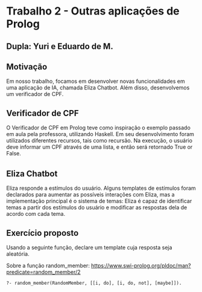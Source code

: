 # Trabalho 2 - Outras aplicações de Prolog

## Dupla: Yuri e Eduardo de M.

## Motivação

Em nosso trabalho, focamos em desenvolver novas funcionalidades em uma aplicação de IA, chamada Eliza Chatbot. Além disso, desenvolvemos um verificador de CPF.

## Verificador de CPF
O Verificador de CPF em Prolog teve como inspiração o exemplo passado em aula pela professora, utilizando Haskell. Em seu desenvolvimento foram utilizados diferentes recursos, tais como recursão. Na execução, o usuário deve informar um CPF através de uma lista, e então será retornado True or False.

###### 

## Eliza Chatbot

Eliza responde a estímulos do usuário. Alguns templates de estímulos foram declarados para aumentar as possíveis interações com Eliza, mas a implementação principal é o sistema de temas: Eliza é capaz de identificar temas a partir dos estímulos do usuário e modificar as respostas dela de acordo com cada tema.

## Exercício proposto

Usando a seguinte função, declare um template cuja resposta seja aleatória.

Sobre a função random_member: https://www.swi-prolog.org/pldoc/man?predicate=random_member/2
```
?- random_member(RandomMember, [[i, do], [i, do, not], [maybe]]).
```
